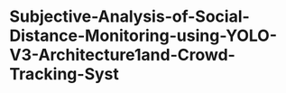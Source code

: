 # Subjective-Analysis-of-Social-Distance-Monitoring-using-YOLO-V3-Architecture1and-Crowd-Tracking-Syst